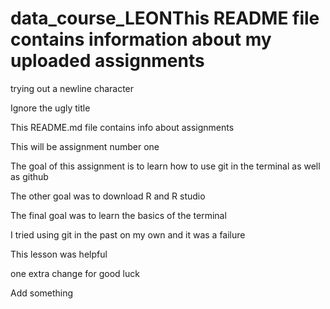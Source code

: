 # data_course_LEONThis README file contains information about my uploaded assignments

trying out a newline character

Ignore the ugly title

This README.md file contains info about assignments

This will be assignment number one

The goal of this assignment is to learn how to use git in the terminal as well as github

The other goal was to download R and R studio

The final goal was to learn the basics of the terminal

I tried using git in the past on my own and it was a failure

This lesson was helpful

one extra change for good luck

Add something

